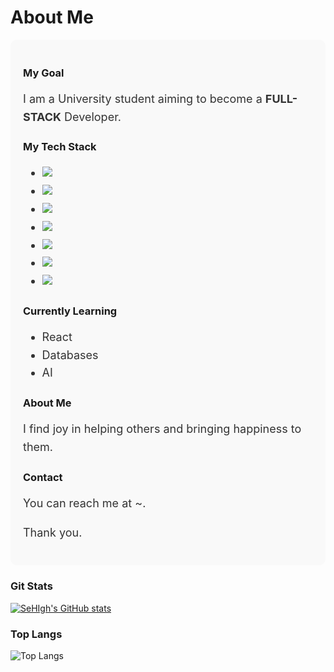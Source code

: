 <!---
SeHIgh/SeHIgh is a ✨ special ✨ repository because its `README.md` (this file) appears on your GitHub profile.
You can click the Preview link to take a look at your changes.
--->
<!---
<h1>
  👋 Hello~! I'm sehigh
</h1>
<p style = "font-size : 20px;">
  Let me introduce myself
</p>

<p>I am a university student aiming to become a **full-stack** developer.</p>
<p>💻 My current tech stack includes HTML, CSS, JavaScript, Node.js, Python, C, and Java.</p>
<p>🌱 I am also actively learning React, Databases, and AI.</p>
<p>😄 I find joy in helping others and bringing happiness to them.</p>
<p>📞 You can reach me at ~.</p>
<p>Thank you.🫶</p>
--->

# About Me

<div style="background-color: #f9f9f9; padding: 20px; border-radius: 10px;">

### My Goal
<p style="font-size: 18px; line-height: 1.6; color: #333;">
    I am a University student aiming to become a <strong>FULL-STACK</strong> Developer.
</p>

### My Tech Stack
<ul style="font-size: 18px; line-height: 1.6; color: #333;">
    <li><img src="https://img.shields.io/badge/HTML5-E34F26?style=for-the-badge&logo=HTML5&logoColor=white"/></li>
    <li><img src="https://img.shields.io/badge/CSS3-1572B6?style=for-the-badge&logo=CSS3&logoColor=white"/></li>
    <li><img src="https://img.shields.io/badge/JavaScript-F7DF1E?style=for-the-badge&logo=JavaScript&logoColor=white"/></li>
    <li><img src="https://img.shields.io/badge/Node.js-5FA04E?style=for-the-badge&logo=Node.js&logoColor=white"/></li>
    <li><img src="https://img.shields.io/badge/Python-3776AB?style=for-the-badge&logo=Python&logoColor=white"/></li>
    <li><img src="https://img.shields.io/badge/C-A8B9CC?style=for-the-badge&logo=c&logoColor=white"/></li>
    <li><img src="https://img.shields.io/badge/Java-ED8B00?style=for-the-badge&logo=openjdk&logoColor=white"/></li>
</ul>

### Currently Learning
<ul style="font-size: 18px; line-height: 1.6; color: #333;">
    <li>React</li>
    <li>Databases</li>
    <li>AI</li>
</ul>

### About Me
<p style="font-size: 18px; line-height: 1.6; color: #333;">
    I find joy in helping others and bringing happiness to them.
</p>

### Contact
<p style="font-size: 18px; line-height: 1.6; color: #333;">
    You can reach me at ~.
</p>

<p style="font-size: 18px; line-height: 1.6; color: #333;">
    Thank you.
</p>

</div>

### Git Stats
[![SeHIgh's GitHub stats](https://github-readme-stats.vercel.app/api?username=SeHIgh&hide=contribs,prs&show_icons=true&theme=graywhite)](https://github.com/SeHIgh/github-readme-stats)
### Top Langs
![Top Langs](https://github-readme-stats.vercel.app/api/top-langs/?username=SeHIgh&layout=compact&theme=graywhite)  
